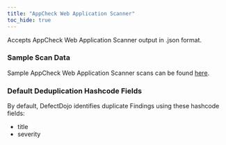 ```yaml
---
title: "AppCheck Web Application Scanner"
toc_hide: true
---
```

Accepts AppCheck Web Application Scanner output in .json format.

### Sample Scan Data
Sample AppCheck Web Application Scanner scans can be found [here](https://github.com/DefectDojo/django-DefectDojo/tree/master/unittests/scans/appcheck_web_application_scanner).

### Default Deduplication Hashcode Fields
By default, DefectDojo identifies duplicate Findings using these hashcode fields:

- title
- severity
